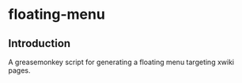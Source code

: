 # floating-menu

## Introduction
A greasemonkey script for generating a floating menu targeting xwiki pages.